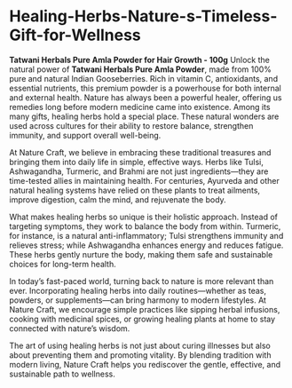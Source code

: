 # Healing-Herbs-Nature-s-Timeless-Gift-for-Wellness
**Tatwani Herbals Pure Amla Powder for Hair Growth - 100g** Unlock the natural power of **Tatwani Herbals Pure Amla Powder**, made from 100% pure and natural Indian Gooseberries. Rich in vitamin C, antioxidants, and essential nutrients, this premium powder is a powerhouse for both internal and external health. 
Nature has always been a powerful healer, offering us remedies long before modern medicine came into existence. Among its many gifts, healing herbs hold a special place. These natural wonders are used across cultures for their ability to restore balance, strengthen immunity, and support overall well-being.

At Nature Craft, we believe in embracing these traditional treasures and bringing them into daily life in simple, effective ways. Herbs like Tulsi, Ashwagandha, Turmeric, and Brahmi are not just ingredients—they are time-tested allies in maintaining health. For centuries, Ayurveda and other natural healing systems have relied on these plants to treat ailments, improve digestion, calm the mind, and rejuvenate the body.

What makes healing herbs so unique is their holistic approach. Instead of targeting symptoms, they work to balance the body from within. Turmeric, for instance, is a natural anti-inflammatory; Tulsi strengthens immunity and relieves stress; while Ashwagandha enhances energy and reduces fatigue. These herbs gently nurture the body, making them safe and sustainable choices for long-term health.

In today’s fast-paced world, turning back to nature is more relevant than ever. Incorporating healing herbs into daily routines—whether as teas, powders, or supplements—can bring harmony to modern lifestyles. At Nature Craft, we encourage simple practices like sipping herbal infusions, cooking with medicinal spices, or growing healing plants at home to stay connected with nature’s wisdom.

The art of using healing herbs is not just about curing illnesses but also about preventing them and promoting vitality. By blending tradition with modern living, Nature Craft helps you rediscover the gentle, effective, and sustainable path to wellness.
